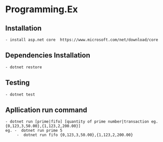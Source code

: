 Programming.Ex
=====================

## Installation
    - install asp.net core  https://www.microsoft.com/net/download/core


## Dependencies Installation
    - dotnet restore

## Testing
    - dotnet test

## Apllication run command
    - dotnet run [prime|fifo] [quantity of prime number|transaction eg. {0,123,3,50.00},{1,123,2,200.00}]
    eg. -  dotnet run prime 5  
         -  dotnet run fifo {0,123,3,50.00},{1,123,2,200.00}
